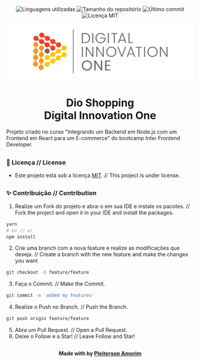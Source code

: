 <!-- Badges session -->
<p align="center">  
  <!-- languages -->
  <img src="https://img.shields.io/github/languages/count/pleiterson/dio-shopping?style=social" alt="Linguagens utilizadas">
  <!-- repo size -->
  <img src="https://img.shields.io/github/repo-size/Pleiterson/dio-shopping?style=social" alt="Tamanho do repositório">
  <!-- last commit -->
  <img src="https://img.shields.io/github/last-commit/Pleiterson/dio-shopping?style=social" alt="Último commit">
  <!-- licence MIT -->
  <img src="https://img.shields.io/github/license/Pleiterson/dio-shopping?style=social" alt="Licença MIT">
</p>


<!--Banner session-->
<p align="center"><img src="./src/_assets/img/banner.png" alt="banner"></p>


<!--About session-->
<h1 align="center">Dio Shopping<br>Digital Innovation One</h1>

Projeto criado no curso "Integrando um Backend em Node.js com um Frontend em React para um E-commerce" do bootcamp Inter Frontend Developer.

<!-- - [Link do vídeo]() // Video link. - se existir
- [Projeto desenvolvido]() // Project developed.

<p align="center"><img src="./src/_assets/img/project.gif" alt="project"></p> -->

##
<!--LTechnologies used-->
<!-- <h3>👨‍💻 Tecnologias utilizadas</h3>

Aqui deve constar toda as tecnologias utilizadas no projeto com o link de sua documentação, exemplo:
- [HTML](https://developer.mozilla.org/en-US/docs/Glossary/HTML) -->

##
<!--License session-->
<h3>📝 Licença // License </h3>

- Este projeto está sob a licença [MIT](./LICENSE). // This project is under license.

##
<!--Contribution-->
<h3>✨ Contribuição // Contribution </h3>

1. Realize um Fork do projeto e abra-o em sua IDE e instale os pacotes. // Fork the project and open it in your IDE and install the packages.
```bash
yarn
# ou // or
npm install
```
2. Crie uma branch com a nova feature e realize as modificações que deseja. // Create a branch with the new feature and make the changes you want
```bash
git checkout -b feature/feature
```
3. Faça o Commit. // Make the Commit.
```bash
git commit -m 'added my features'
```
4. Realize o Push no Branch. // Push the Branch.
```bash
git push origin feature/feature
```
5. Abra um Pull Request. // Open a Pull Request.
6. Deixe o Follow e a Star! // Leave Follow and Star!

##
<!--Bottom session-->
<h4 align=center>Made with by <a href="https://pleiterson.vercel.app">Pleiterson Amorim</a></h4>